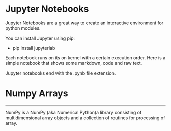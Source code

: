 # Jupyter Notebooks
Jupyter Notebooks are a great way to create an interactive environment for python modules.

You can install Jupyter using pip:


 - pip install jupyterlab 


Each notebook runs on its on kernel with a certain execution order. Here is a simple notebook that shows some markdown, code and raw text.


Jupyter notebooks end with the .pynb file extension.



# Numpy Arrays
 ---

NumPy is a NumPy (aka Numerical Python)a library consisting of multidimensional array objects and a collection of routines for processing of array.
 


